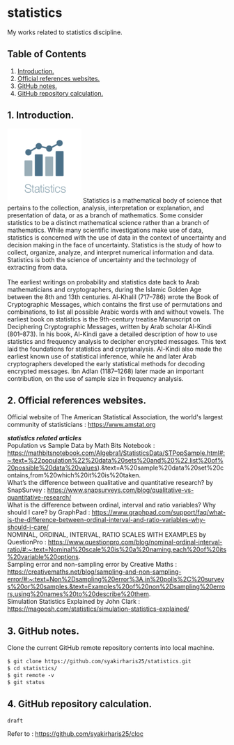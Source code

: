 # statistics
My works related to statistics discipline.

## Table of Contents
1. [Introduction.](#introduction)
2. [Official references websites.](#references)
3. [GitHub notes.](#github)
4. [GitHub repository calculation.](#calculation)

<a name="introduction"></a>
## 1. Introduction.
<img src="statistics.png" height="170"> 
Statistics is a mathematical body of science that pertains to the collection, analysis, interpretation or explanation, and presentation of data, or as a branch of mathematics. Some consider statistics to be a distinct mathematical science rather than a branch of mathematics. While many scientific investigations make use of data, statistics is concerned with the use of data in the context of uncertainty and decision making in the face of uncertainty. Statistics is the study of how to collect, organize, analyze, and interpret numerical information and data. Statistics is both the science of uncertainty and the technology of extracting from data.
<br /><br />
The earliest writings on probability and statistics date back to Arab mathematicians and cryptographers, during the Islamic Golden Age between the 8th and 13th centuries. Al-Khalil (717–786) wrote the Book of Cryptographic Messages, which contains the first use of permutations and combinations, to list all possible Arabic words with and without vowels. The earliest book on statistics is the 9th-century treatise Manuscript on Deciphering Cryptographic Messages, written by Arab scholar Al-Kindi (801–873). In his book, Al-Kindi gave a detailed description of how to use statistics and frequency analysis to decipher encrypted messages. This text laid the foundations for statistics and cryptanalysis. Al-Kindi also made the earliest known use of statistical inference, while he and later Arab cryptographers developed the early statistical methods for decoding encrypted messages. Ibn Adlan (1187–1268) later made an important contribution, on the use of sample size in frequency analysis.

<a name="references"></a>
## 2. Official references websites. 
Official website of The American Statistical Association, the world's largest community of statisticians : https://www.amstat.org <br />

**_statistics related articles_** <br />
Population vs Sample Data by Math Bits Notebook :  https://mathbitsnotebook.com/Algebra1/StatisticsData/STPopSample.html#:~:text=%22population%22%20data%20sets%20and%20%22,list%20of%20possible%20data%20values).&text=A%20sample%20data%20set%20contains,from%20which%20it%20is%20taken. <br />
What’s the difference between qualitative and quantitative research? by SnapSurvey : https://www.snapsurveys.com/blog/qualitative-vs-quantitative-research/ <br />
What is the difference between ordinal, interval and ratio variables? Why should I care? by GraphPad : https://www.graphpad.com/support/faq/what-is-the-difference-between-ordinal-interval-and-ratio-variables-why-should-i-care/ <br />
NOMINAL, ORDINAL, INTERVAL, RATIO SCALES WITH EXAMPLES by QuestionPro : https://www.questionpro.com/blog/nominal-ordinal-interval-ratio/#:~:text=Nominal%20scale%20is%20a%20naming,each%20of%20its%20variable%20options. <br />
Sampling error and non-sampling error by Creative Maths : https://creativemaths.net/blog/sampling-and-non-sampling-error/#:~:text=Non%2Dsampling%20error%3A,in%20polls%2C%20surveys%20or%20samples.&text=Examples%20of%20non%2Dsampling%20errors,using%20names%20to%20describe%20them. <br />
Simulation Statistics Explained by John Clark : https://magoosh.com/statistics/simulation-statistics-explained/ <br />

<a name="github"></a>
## 3. GitHub notes.
Clone the current GitHub remote repository contents into local machine.
```
$ git clone https://github.com/syakirharis25/statistics.git
$ cd statistics/
$ git remote -v
$ git status
```

<a name="calculation"></a>
## 4. GitHub repository calculation.
```
draft
```
Refer to : https://github.com/syakirharis25/cloc
